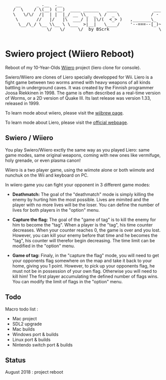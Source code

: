 <pre>
    __      _ .__  .__                           
   /  \    / \(__) (__)  ____ ______   ____              _____
   \   \/\/  /|  | |  |_/ __ \\_  _ \ /  _ \            / -   \
    \       //   |/   |\  ___/ |  |\/(  <_> )   ,_______\_    /
     \__/\_/ \__ \\__ \ \___  >|__|   \____/    '--===--[_)~  \__/\
                \/   \/     \/  by BScrk                   \______/

</pre>

# Swiero project (Wiiero Reboot)
Reboot of my 10-Year-Olds [Wiiero](http://wiiero.free.fr/) project (liero clone for console).

Swiero/Wiiero are clones of Liero specially developped for Wii.
Liero is a fight game between two worms armed with heavy weapons of all kinds battling in underground caves.
It was created by the Finnish programmer Joosa Riekkinen in 1998.
The game is often described as a real-time version of Worms, or a 2D version of Quake III.
Its last release was version 1.33, released in 1999.

To learn mode about wiiero, please visit the [wiibrew page](http://wiibrew.org/wiki/Wiiero).

To learn mode about Liero, please visit the [official webpage](http://www.liero.be/).


## Swiero / Wiiero

You play Swiero/Wiiero exctly the same way as you played Liero: same game modes, same original weapons, coming with new ones like vermifuge, holy grenade, or even plasma canon! 

Wiiero is a two player game, using the wiimote alone or both wiimote and nunchuk on the Wii and keyboard on PC.

In wiiero game you can fight your opponent in 3 different game modes:

* __Deathmatch:__ The goal of the "deathmatch" mode is simply killing the enemy by hurting him the most possible. Lives are mimited and the player with no more lives will be the loser. You can define the number of lives for both players in the "option" menu.

* __Capture the flag:__ The goal of the "game of tag" is to kill the enemy for him to become the "tag". When a player is the "tag", his time counter decreases. When your counter reaches 0, the game is over and you lost. However, you can kill your enemy before that time and he becomes the "tag", his counter will therefor begin decreasing. The time limit can be modified in the "option" menu.

* __Game of tag:__ Finaly, in the "capture the flag" mode, you will need to get your opponents flag somewhere on the map and take it back to your home, giving you 1 point. However, to pick up your opponents flag, he must not be in possession of your own flag. Otherwise you will need to kill him! The first player accumulating the defined number of flags wins.  You can modify the limit of flags in the "option" menu. 


## Todo
Macro todo list :

* Mac project
* SDL2 upgrade
* Mac builds
* Windows port & builds
* Linux port & builds
* Nintendo switch port & builds

## Status
August 2018 : project reboot